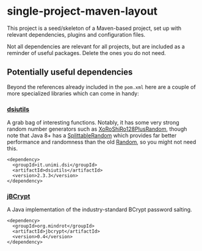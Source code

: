 single-project-maven-layout
===========================
This project is a seed/skeleton of a Maven-based project, set up with relevant dependencies, plugins and configuration
files.

Not all dependencies are relevant for all projects, but are included as a reminder of useful packages. Delete the ones
you do not need.


Potentially useful dependencies
-------------------------------
Beyond the references already included in the `pom.xml` here are a couple of more specialized libraries which can come
in handy:

### [dsiutils](http://dsiutils.di.unimi.it/)
A grab bag of interesting functions. Notably, it has some very strong random number generators such as 
[XoRoShiRo128PlusRandom](http://dsiutils.di.unimi.it/docs/index.html?it/unimi/dsi/util/XoRoShiRo128PlusRandom.html),
though note that Java 8+ has a
[SplittableRandom](https://docs.oracle.com/en/java/javase/11/docs/api/java.base/java/util/SplittableRandom.html)
which provides far better performance and randomness than the old
[Random](https://docs.oracle.com/en/java/javase/11/docs/api/java.base/java/util/Random.html),
so you might not need this.

    <dependency>
      <groupId>it.unimi.dsi</groupId>
      <artifactId>dsiutils</artifactId>
      <version>2.3.3</version>
    </dependency>

### [jBCrypt](https://www.mindrot.org/projects/jBCrypt/)
A Java implementation of the industry-standard BCrypt password salting.

    <dependency>
      <groupId>org.mindrot</groupId>
      <artifactId>jbcrypt</artifactId>
      <version>0.4</version>
    </dependency>
